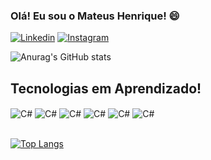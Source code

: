 ### Olá! Eu sou o Mateus Henrique! 😄

[![Linkedin](https://img.shields.io/badge/LinkedIn-4c4ce6?style=for-the-badge&logo=linkedin&logoColor=white
)](https://www.linkedin.com/in/mateus-henrique-sisan/)
[![Instagram](https://img.shields.io/badge/Instagram-e02d24?style=for-the-badge&logo=instagram&logoColor=white
)](https://www.instagram.com/riqueteus/?hl=pt-br)


![Anurag's GitHub stats](https://github-readme-stats.vercel.app/api?username=riqueteus&show_icons=true&theme=merko)

## Tecnologias em Aprendizado!

<div style="display: inline_block">
      <img align="center" alt="C#" src="https://img.shields.io/badge/HTML5-E34F26?style=for-the-badge&logo=html5&logoColor=white"/>
    <img align="center" alt="C#" src="https://img.shields.io/badge/CSS3-1572B6?style=for-the-badge&logo=css3&logoColor=white"/>
    <img align="center" alt="C#" src="https://img.shields.io/badge/Java-ED8B00?style=for-the-badge&logo=java&logoColor=white"/>
      <img align="center" alt="C#" src="https://img.shields.io/badge/JavaScript-323330?style=for-the-badge&logo=javascript&logoColor=F7DF1E"/>
  <img align="center" alt="C#" src="https://img.shields.io/badge/C%23-239120?style=for-the-badge&logo=c-sharp&logoColor=white"/>
    <img align="center" alt="C#" src="https://img.shields.io/badge/.NET-5C2D91?style=for-the-badge&logo=.net&logoColor=white"/>
</div><br/>

[![Top Langs](https://github-readme-stats.vercel.app/api/top-langs/?username=riqueteus&layout=compact)](https://github.com/riqueteus/github-readme-stats)


